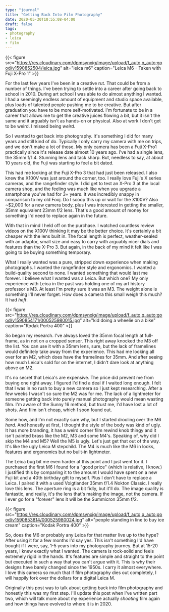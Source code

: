 ```yaml
---
type: "journal"
title: "Getting Back Into Film Photography"
date: 2020-05-30T10:55:08-04:00
draft: false
tags:
- photography
- leica
- film
---
```


{{< figure src="https://res.cloudinary.com/dpmsynxig/image/upload/f_auto,q_auto:good/v1590852504/leica.jpg" alt="leica m6" caption="Leica M6 - Taken with Fuji X-Pro 1" >}}

For the last few years I've been in a creative rut. That could be from a number of things. I've been trying to settle into a career after going back to school in 2010. During art school I was able to do almost anything I wanted. I had a seemingly endless amount of equipment and studio space available, plus loads of talented people pushing me to be creative. But after graduation you have to be more self-motivated. I'm fortunate to be in a career that allows me to get the creative juices flowing a bit, but it isn't the same and it arguably isn't as hands-on or physical. Also at work I don't get to be weird. I missed being _weird_.

So I wanted to get back into photography. It's something I did for many years and still kind of do. Typically I only carry my camera with me on trips, and we don't make a lot of those. My only camera has been a Fuji X-Pro1 practically since it's release date almost 10 years ago. I've had a single lens, the 35mm f/1.4. Stunning lens and tack sharp. But, needless to say, at about 10 years old, the Fuji was starting to feel a bit dated.

This had me looking at the Fuji X-Pro 3 that had just been released. I also knew the X100V was just around the corner, too. I really love Fuji's X series cameras, and the rangefinder style. I did get to test an X-Pro 3 at the local camera shop, and the feeling was much like when you upgrade a smartphone you've had for 3+ years. It was incredibly snappy in comparison to my old Fooj. Do I scoop this up or wait for the X100V? Also ~$2,000 for a new camera body, plus I was interested in getting the smaller, 35mm equivalent 23mm f/2 lens. That's a good amount of money for something I'd need to replace again in the future.

With that in mind I held off on the purchase. I watched countless review videos on the X100V thinking it may be the better choice. It's certainly a bit cheaper with the lens built in. The focal length is perfect, weather-sealed with an adaptor, small size and easy to carry with arguably nicer dials and features than the X-Pro 3. But again, in the back of my mind it felt like I was going to be buying something temporary.

What I really wanted was a pure, stripped down experience when making photographs. I wanted the rangefinder style and ergonomics. I wanted a build-quality second to none. I wanted something that would last me forever. I believe what I wanted was a Leica. But which one? My only experience with Leica in the past was holding one of my art history professor's M3. At least I'm pretty sure it was an M3. The weight alone is something I'll never forget. How does a camera this small weigh this much? It had _heft_.

{{< figure src="https://res.cloudinary.com/dpmsynxig/image/upload/f_auto,q_auto:good/v1590854171/000525980015.jpg" alt="kid doing a wheelie on a bike" caption="Kodak Portra 400"  >}}

So began my research. I've always loved the 35mm focal length at full-frame, as in not on a cropped sensor. This right away knocked the M3 off the list. You can use it with a 35mm lens, sure, but the lack of framelines would definitely take away from the experience. This had me looking all over for an M2, which does have the framelines for 35mm. And after seeing how much Leica's sold for on the internet, I didn't dare look at anything above an M2.

It's no secret that Leica's are expensive. The price did prevent me from buying one right away. I figured I'd find a deal if I waited long enough. I felt that I was in no rush to buy a new camera so I just kept researching. After a few weeks I wasn't so sure the M2 was for me. The lack of a lightmeter for someone getting back into purely manual photography would mean wasting film. I'm aware of the Sunny 16 method, but trust me, I'd have lost a lot of shots. And film isn't cheap, which I soon found out.

Some how, and I'm not exactly sure why, but I started drooling over the M6 _hard_. And honestly at first, I thought the style of the body was kind of ugly. It has more branding, it has a weird corner film rewind knob thingy and it isn't painted brass like the M2, M3 and some M4's. Speaking of, why did I skip the M4 and M5? Well the M5 is ugly. Let's just get that out of the way. It's like the ugly Leica M stepchild. The M4 is much like the M6 in looks, features and ergonomics but no built-in lightmeter.

The Leica bug bit me even harder at this point and I just went for it. I purchased the first M6 I found for a "good price" (which is relative, I know.) I justified this by comparing it to the amount I would have spent on a new Fuji kit and a 40th birthday gift to myself. Plus I don't have to replace a Leica. I paired it with a used Voigtlander 35mm f/1.4 Nokton Classic. I really love this lens. The aperture ring is a bit fidly, but it'll do. The image quality is fantastic, and really, it's the lens that's making the image, not the camera. If I ever go for a "forever" lens it will be the Summicron 35mm f/2.

{{< figure src="https://res.cloudinary.com/dpmsynxig/image/upload/f_auto,q_auto:good/v1590853814/000525980024.jpg" alt="people standing in line to buy ice cream" caption="Kodak Portra 400" >}}

So, does the M6 or probably any Leica for that matter live up to the hype? After using it for a few months I'd say yes. This isn't something I'd have bought if I were, say, 1-5 years into my photography journey. But at 15-20 years, I knew exactly what I wanted. The camera is rock-solid and feels extremely rigid in the hands. It's features are simple and straight to the point but executed in such a way that you can't argue with it. This is why their designs have barely changed since the 1950s. I carry it almost everywhere. I love this camera so much that if film photography dies out completely, I will happily fork over the dollars for a digital Leica M.

Originally this post was to talk about getting back into film photography and honestly this was my first step. I'll update this post when I've written part two, which will talk more about my experience actually _shooting_ film again and how things have evolved to where it is in 2020.
